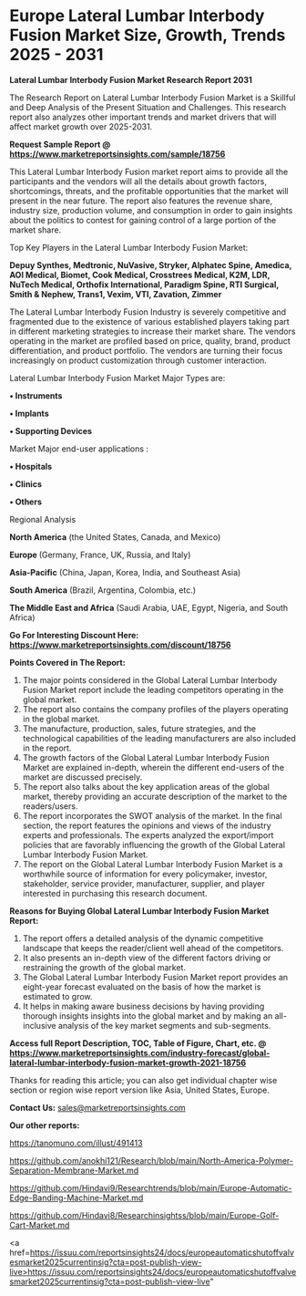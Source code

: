 # Europe Lateral Lumbar Interbody Fusion Market Size, Growth, Trends 2025 - 2031

<strong>Lateral Lumbar Interbody Fusion Market Research Report 2031</strong>

The Research Report on Lateral Lumbar Interbody Fusion Market is a Skillful and Deep Analysis of the Present Situation and Challenges. This research report also analyzes other important trends and market drivers that will affect market growth over 2025-2031.

<strong>Request Sample Report @ <a href=https://www.marketreportsinsights.com/sample/18756>https://www.marketreportsinsights.com/sample/18756</a></strong>

This Lateral Lumbar Interbody Fusion market report aims to provide all the participants and the vendors will all the details about growth factors, shortcomings, threats, and the profitable opportunities that the market will present in the near future. The report also features the revenue share, industry size, production volume, and consumption in order to gain insights about the politics to contest for gaining control of a large portion of the market share.

Top Key Players in the Lateral Lumbar Interbody Fusion Market:

<strong>Depuy Synthes, Medtronic, NuVasive, Stryker, Alphatec Spine, Amedica, AOI Medical, Biomet, Cook Medical, Crosstrees Medical, K2M, LDR, NuTech Medical, Orthofix International, Paradigm Spine, RTI Surgical, Smith & Nephew, Trans1, Vexim, VTI, Zavation, Zimmer</strong>

The Lateral Lumbar Interbody Fusion Industry is severely competitive and fragmented due to the existence of various established players taking part in different marketing strategies to increase their market share. The vendors operating in the market are profiled based on price, quality, brand, product differentiation, and product portfolio. The vendors are turning their focus increasingly on product customization through customer interaction.

Lateral Lumbar Interbody Fusion Market Major Types are:

<strong>• Instruments

• Implants

• Supporting Devices</strong>

Market Major end-user applications :

<strong>• Hospitals

• Clinics

• Others</strong>

Regional Analysis

</u><strong><b>North America</b></strong> (the United States, Canada, and Mexico)

<strong><b>Europe </b></strong>(Germany, France, UK, Russia, and Italy)

<strong><b>Asia-Pacific</b></strong> (China, Japan, Korea, India, and Southeast Asia)

<strong><b>South America</b></strong> (Brazil, Argentina, Colombia, etc.)

<strong><b>The Middle East and Africa</b></strong> (Saudi Arabia, UAE, Egypt, Nigeria, and South Africa)

<strong>Go For Interesting Discount Here: <a href=https://www.marketreportsinsights.com/discount/18756>https://www.marketreportsinsights.com/discount/18756</a></strong>

<strong>Points Covered in The Report:</strong>
<ol>
  <li>The major points considered in the Global Lateral Lumbar Interbody Fusion Market report include the leading competitors operating in the global market.</li>
  <li>The report also contains the company profiles of the players operating in the global market.</li>
  <li>The manufacture, production, sales, future strategies, and the technological capabilities of the leading manufacturers are also included in the report.</li>
  <li>The growth factors of the Global Lateral Lumbar Interbody Fusion Market are explained in-depth, wherein the different end-users of the market are discussed precisely.</li>
  <li>The report also talks about the key application areas of the global market, thereby providing an accurate description of the market to the readers/users.</li>
  <li>The report incorporates the SWOT analysis of the market. In the final section, the report features the opinions and views of the industry experts and professionals. The experts analyzed the export/import policies that are favorably influencing the growth of the Global Lateral Lumbar Interbody Fusion Market.</li>
  <li>The report on the Global Lateral Lumbar Interbody Fusion Market is a worthwhile source of information for every policymaker, investor, stakeholder, service provider, manufacturer, supplier, and player interested in purchasing this research document.</li>
</ol>
<strong>Reasons for Buying Global Lateral Lumbar Interbody Fusion Market Report:</strong>

<ol>
  <li>The report offers a detailed analysis of the dynamic competitive landscape that keeps the reader/client well ahead of the competitors.</li>
  <li>It also presents an in-depth view of the different factors driving or restraining the growth of the global market.</li>
  <li>The Global Lateral Lumbar Interbody Fusion Market report provides an eight-year forecast evaluated on the basis of how the market is estimated to grow.</li>
  <li>It helps in making aware business decisions by having providing thorough insights insights into the global market and by making an all-inclusive analysis of the key market segments and sub-segments.</li>
</ol>
<strong>Access full Report Description, TOC, Table of Figure, Chart, etc. @ <a href=https://www.marketreportsinsights.com/industry-forecast/global-lateral-lumbar-interbody-fusion-market-growth-2021-18756>https://www.marketreportsinsights.com/industry-forecast/global-lateral-lumbar-interbody-fusion-market-growth-2021-18756</a></strong>


Thanks for reading this article; you can also get individual chapter wise section or region wise report version like Asia, United States, Europe.

<strong>Contact Us:</strong>
sales@marketreportsinsights.com

<strong>Our other reports:</strong>

<a href=https://tanomuno.com/illust/491413>https://tanomuno.com/illust/491413</a>

<a href=https://github.com/anokhi121/Research/blob/main/North-America-Polymer-Separation-Membrane-Market.md>https://github.com/anokhi121/Research/blob/main/North-America-Polymer-Separation-Membrane-Market.md</a>

<a href=https://github.com/Hindavi9/Researchtrends/blob/main/Europe-Automatic-Edge-Banding-Machine-Market.md>https://github.com/Hindavi9/Researchtrends/blob/main/Europe-Automatic-Edge-Banding-Machine-Market.md</a>

<a href=https://github.com/Hindavi8/Researchinsightss/blob/main/Europe-Golf-Cart-Market.md>https://github.com/Hindavi8/Researchinsightss/blob/main/Europe-Golf-Cart-Market.md</a>

<a href=https://issuu.com/reportsinsights24/docs/europeautomaticshutoffvalvesmarket2025currentinsig?cta=post-publish-view-live>https://issuu.com/reportsinsights24/docs/europeautomaticshutoffvalvesmarket2025currentinsig?cta=post-publish-view-live</a>"
